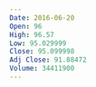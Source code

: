 ```yaml
---
Date: 2016-06-20
Open: 96
High: 96.57
Low: 95.029999
Close: 95.099998
Adj Close: 91.88472
Volume: 34411900
---
```

